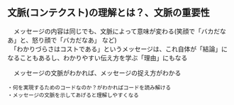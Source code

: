 ## 文脈(コンテクスト)の理解とは？、文脈の重要性
　メッセージの内容は同じでも、文脈によって意味が変わる(笑顔で「バカだなあ」と、怒り顔で「バカだなあ」 など)  
　「わかりづらさはコストである」というメッセージは、これ自体が「結論」になることもあるし、わかりやすい伝え方を学ぶ「理由」にもなる

　メッセージの文脈がわかれば、メッセージの捉え方がわかる
```
・何を実現するためのコードなのか？がわかればコードを読み解ける
・メッセージの文脈を示してあげると理解しやすくなる
```

